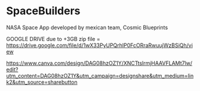 # SpaceBuilders
NASA Space App developed by mexican team, Cosmic Blueprints

GOOGLE DRIVE due to +3GB zip file = https://drive.google.com/file/d/1wX33PyUPQrhlP0FcORraRwuujWzBSiQh/view

https://www.canva.com/design/DAG08hzOZ1Y/XNCTtslrmjHAAVFLAMt7lw/edit?utm_content=DAG08hzOZ1Y&utm_campaign=designshare&utm_medium=link2&utm_source=sharebutton
